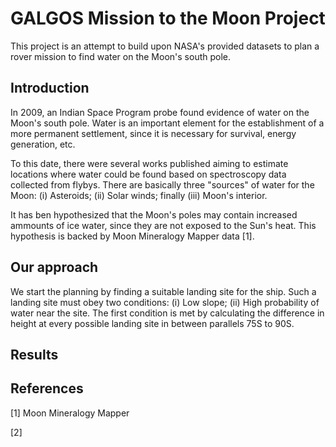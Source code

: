 # GALGOS Mission to the Moon Project

This project is an attempt to build upon NASA's provided datasets to plan a rover mission to find water on the Moon's south pole.


## Introduction

In 2009, an Indian Space Program probe found evidence of water on the Moon's south pole. Water is an important element for the establishment of a more permanent settlement, since it is necessary for survival, energy generation, etc.

To this date, there were several works published aiming to estimate locations where water could be found based on spectroscopy data collected from flybys. There are basically three "sources" of water for the Moon: (i) Asteroids; (ii) Solar winds; finally (iii) Moon's interior.

It has ben hypothesized that the Moon's poles may contain increased ammounts of ice water, since they are not exposed to the Sun's heat. This hypothesis is backed by Moon Mineralogy Mapper data [1].

## Our approach

We start the planning by finding a suitable landing site for the ship. Such a landing site must obey two conditions: (i) Low slope; (ii) High probability of water near the site. The first condition is met by calculating the difference in height at every possible landing site in between parallels 75S to 90S. 


## Results


## References

[1] Moon Mineralogy Mapper

[2] 
